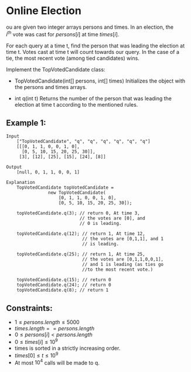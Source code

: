 # Online Election

ou are given two integer arrays persons and times. In an election, the  
$i^{th}$ vote was cast for $persons[i]$ at time $times[i]$.

For each query at a time t, find the person that was leading the election at  
time t. Votes cast at time t will count towards our query. In the case of a  
tie, the most recent vote (among tied candidates) wins.

Implement the TopVotedCandidate class:

* TopVotedCandidate(int[] persons, int[] times) Initializes the object with  
    the persons and times arrays.
    
* int q(int t) Returns the number of the person that was leading the  
    election at time t according to the mentioned rules.

 

## Example 1:

    Input
        ["TopVotedCandidate", "q", "q", "q", "q", "q", "q"]
        [[[0, 1, 1, 0, 0, 1, 0], 
          [0, 5, 10, 15, 20, 25, 30]],
         [3], [12], [25], [15], [24], [8]]

    Output
        [null, 0, 1, 1, 0, 0, 1]
    
    Explanation
        TopVotedCandidate topVotedCandidate = 
                    new TopVotedCandidate(
                        [0, 1, 1, 0, 0, 1, 0], 
                        [0, 5, 10, 15, 20, 25, 30]);

        topVotedCandidate.q(3); // return 0, At time 3,
                                // the votes are [0], and
                                // 0 is leading.

        topVotedCandidate.q(12); // return 1, At time 12, 
                                 // the votes are [0,1,1], and 1
                                 // is leading.

        topVotedCandidate.q(25); // return 1, At time 25, 
                                 // the votes are [0,1,1,0,0,1], 
                                 // and 1 is leading (as ties go 
                                 //to the most recent vote.)
                                 
        topVotedCandidate.q(15); // return 0
        topVotedCandidate.q(24); // return 0
        topVotedCandidate.q(8); // return 1

 

## Constraints:

* $1 \le persons.length \le 5000$
* $times.length == persons.length$
* $0 \le persons[i] < persons.length$
* $0 \le times[i] \le 10^9$
* times is sorted in a strictly increasing order.
* $times[0] \le t \le 10^9$
* At most $10^4$ calls will be made to q.

